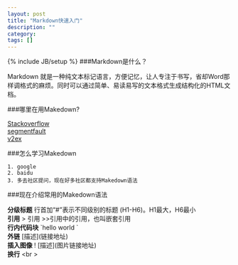```yaml
---
layout: post
title: "Markdown快速入门"
description: ""
category: 
tags: []
---
```

{% include JB/setup %}
###Markdown是什么？

 Markdown 就是一种纯文本标记语言，方便记忆，让人专注于书写，省却Word那样调格式的麻烦。同时可以通过简单、易读易写的文本格式生成结构化的HTML文档。

###哪里在用Makedown?

[Stackoverflow](http://stackoverflow.com/)<br>
[segmentfault](http://segmentfault.com/)<br>
[v2ex](http://v2ex.com/)

###怎么学习Makedown

	1. google
	2. baidu
	3. 多去社区提问，现在好多社区都支持Makedown语法

###现在介绍常用的Makedown语法

**分级标题** 行首加“#”表示不同级别的标题 (H1-H6)。H1最大，H6最小
<br>
**引用**  > 引用 >>引用中的引用，也叫嵌套引用
<br>
**行内代码块**  \`hello world \`
<br>
**外链**  \[描述\]\(链接地址\)
<br>
**插入图像**  \! \[描述\]\(图片链接地址\)
<br>
**换行**  \<br \>









